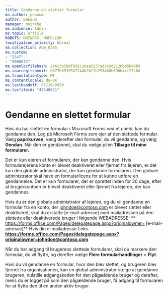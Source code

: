 ```yaml
---
title: Gendanne en slettet formular
ms.author: pebaum
author: pebaum
manager: mnirkhe
ms.audience: Admin
ms.topic: article
ROBOTS: NOINDEX, NOFOLLOW
localization_priority: Normal
ms.collection: Adm_O365
ms.custom:
- "2547"
- "9000672"
ms.openlocfilehash: 246c3b50df856c16ea5237adc43d2126bb5b48b9
ms.sourcegitcommit: b677b85395b7244b2bf2b753468b696b4cf27c8d
ms.translationtype: MT
ms.contentlocale: da-DK
ms.lasthandoff: 07/16/2020
ms.locfileid: "45148031"
---
```

# <a name="restore-a-deleted-form"></a>Gendanne en slettet formular

Hvis du har slettet en formular i Microsoft Forms ved et uheld, kan du gendanne den. Log på Microsoft Forms som ejer af den slettede formular. Vælg **papirkurven**, vælg derefter den formular, du vil gendanne, og vælg **Gendan**. Når den er gendannet, skal du vælge pilen **Tilbage til mine formularer.**

Det er kun ejeren af formularen, der kan gendanne den. Hvis formularejerens konto er blevet deaktiveret eller fjernet fra lejeren, er det kun den globale administrator, der kan gendanne formularen. Den globale administrator skal have en formularlicens for at kunne udføre en gendannelse. Det er kun formularer, der er oprettet inden for 30 dage, efter at brugerkontoen er blevet deaktiveret eller fjernet fra lejeren, der kan gendannes.

Hvis du er den globale administrator af lejeren, og du vil gendanne en formular fra en konto, der johndoe@contoso.com er blevet slettet eller deaktiveret, skal du erstatte [e-mail-adresse] med mailadressen på den slettede eller deaktiverede bruger i følgende WEBADRESSE: ** https://forms.office.com/Pages/delegatepage.aspx?originalowner= [e-mail-adresse]** Hvis din e-mailadresse f.eks. **https://forms.office.com/Pages/delegatepage.aspx?originalowner=johndoe@contoso.com** 

Når du har adgang til brugerens slettede formularer, skal du markere den formular, du vil flytte, og derefter vælge **Flere formularhandlinger**  >  **Flyt**.

Hvis du vil gendanne en formular, hvor den blev slettet, og brugeren blev fjernet fra organisationen, kan en global administrator vælge at gendanne brugeren, nulstille adgangskoden for den pågældende bruger og derefter, mens du er logget på som den pågældende bruger, få adgang til formularen for at flytte den til en anden aktiv bruger. 